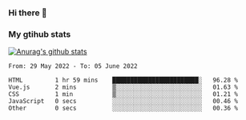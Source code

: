 ### Hi there 👋

### My gtihub stats

[![Anurag's github stats](https://github-readme-stats.vercel.app/api?username=gaozhidong)](https://github.com/gaozhidong/github-readme-stats)

<!--START_SECTION:waka-->

```text
From: 29 May 2022 - To: 05 June 2022

HTML         1 hr 59 mins    ████████████████████████░   96.28 %
Vue.js       2 mins          ▒░░░░░░░░░░░░░░░░░░░░░░░░   01.63 %
CSS          1 min           ▒░░░░░░░░░░░░░░░░░░░░░░░░   01.21 %
JavaScript   0 secs          ░░░░░░░░░░░░░░░░░░░░░░░░░   00.46 %
Other        0 secs          ░░░░░░░░░░░░░░░░░░░░░░░░░   00.36 %
```

<!--END_SECTION:waka-->